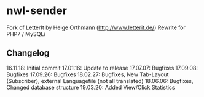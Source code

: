 # nwl-sender
Fork of LetterIt by Helge Orthmann (http://www.letterit.de/)
Rewrite for PHP7 / MySQLi

## Changelog ##
16.11.18: Initial commit
17.01.16: Update to release
17.07.07: Bugfixes
17.09.08: Bugfixes
17.09.26: Bugfixes
18.02.27: Bugfixes, New Tab-Layout (Subscriber), external Languagefile (not all translated)
18.06.06: Bugfixes, Changed database structure
19.03.20: Added View/Click Statistics